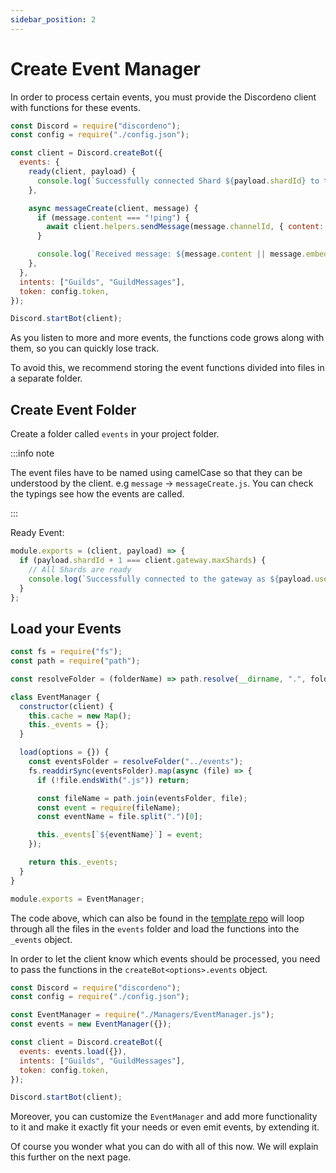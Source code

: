 ```yaml
---
sidebar_position: 2
---
```


# Create Event Manager

In order to process certain events, you must provide the Discordeno client with functions for these events.

```js
const Discord = require("discordeno");
const config = require("./config.json");

const client = Discord.createBot({
  events: {
    ready(client, payload) {
      console.log(`Successfully connected Shard ${payload.shardId} to the gateway`);
    },

    async messageCreate(client, message) {
      if (message.content === "!ping") {
        await client.helpers.sendMessage(message.channelId, { content: "pong" });
      }

      console.log(`Received message: ${message.content || message.embeds}`);
    },
  },
  intents: ["Guilds", "GuildMessages"],
  token: config.token,
});

Discord.startBot(client);
```

As you listen to more and more events, the functions code grows along with them, so you can quickly lose track.

To avoid this, we recommend storing the event functions divided into files in a separate folder.

## Create Event Folder

Create a folder called `events` in your project folder.

:::info note

The event files have to be named using camelCase so that they can be understood by the client. e.g `message` ->
`messageCreate.js`. You can check the typings see how the events are called.

:::

Ready Event:

```js
module.exports = (client, payload) => {
  if (payload.shardId + 1 === client.gateway.maxShards) {
    // All Shards are ready
    console.log(`Successfully connected to the gateway as ${payload.user.username}#${payload.user.discriminator}`);
  }
};
```

## Load your Events

```js
const fs = require("fs");
const path = require("path");

const resolveFolder = (folderName) => path.resolve(__dirname, ".", folderName);

class EventManager {
  constructor(client) {
    this.cache = new Map();
    this._events = {};
  }

  load(options = {}) {
    const eventsFolder = resolveFolder("../events");
    fs.readdirSync(eventsFolder).map(async (file) => {
      if (!file.endsWith(".js")) return;

      const fileName = path.join(eventsFolder, file);
      const event = require(fileName);
      const eventName = file.split(".")[0];

      this._events[`${eventName}`] = event;
    });

    return this._events;
  }
}

module.exports = EventManager;
```

The code above, which can also be found in the
[template repo](https://github.com/discordeno/discordeno/tree/main/template/nodejs/Managers/EventManager.js) will loop
through all the files in the `events` folder and load the functions into the `_events` object.

In order to let the client know which events should be processed, you need to pass the functions in the
`createBot<options>.events` object.

```js
const Discord = require("discordeno");
const config = require("./config.json");

const EventManager = require("./Managers/EventManager.js");
const events = new EventManager({});

const client = Discord.createBot({
  events: events.load({}),
  intents: ["Guilds", "GuildMessages"],
  token: config.token,
});

Discord.startBot(client);
```

Moreover, you can customize the `EventManager` and add more functionality to it and make it exactly fit your needs
or even emit events, by extending it.

Of course you wonder what you can do with all of this now. We will explain this further on the next page.
